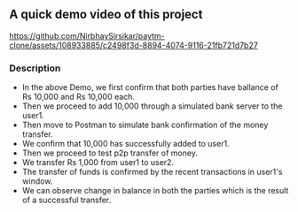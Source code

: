 ## A quick demo video of this project



https://github.com/NirbhaySirsikar/paytm-clone/assets/108933885/c2498f3d-8894-4074-9116-21fb721d7b27


### Description

- In the above Demo, we first confirm that both parties have ballance of Rs 10,000 and Rs 10,000 each. 
- Then we proceed to add 10,000 through a simulated bank server to the user1.
- Then move to Postman to simulate bank confirmation of the money transfer.
- We confirm that 10,000 has successfully added to user1.
- Then we proceed to test p2p transfer of money.
- We transfer Rs 1,000 from user1 to user2.
- The transfer of funds is confirmed by the recent transactions in user1's window.
- We can observe change in balance in both the parties which is the result of a successful transfer.
